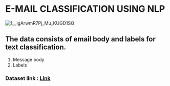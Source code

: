 # E-MAIL CLASSIFICATION USING NLP

![1__igArwmR7Pj_Mu_KUGD1SQ](https://user-images.githubusercontent.com/85668824/130739545-d6bda0fa-e9b4-4d68-94b7-d35020707075.png)

## The data consists of email body and labels for text classification.

1) Message body
2) Labels

### Dataset link : <a href="https://www.kaggle.com/datatattle/email-classification-nlp">Link</a>
